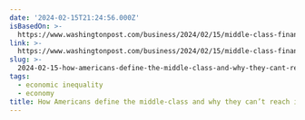 ```yaml
---
date: '2024-02-15T21:24:56.000Z'
isBasedOn: >-
  https://www.washingtonpost.com/business/2024/02/15/middle-class-financial-security/
link: >-
  https://www.washingtonpost.com/business/2024/02/15/middle-class-financial-security/
slug: >-
  2024-02-15-how-americans-define-the-middle-class-and-why-they-cant-reach-it-the-was
tags:
  - economic inequality
  - economy
title: How Americans define the middle-class and why they can’t reach it - The Was
---
```


